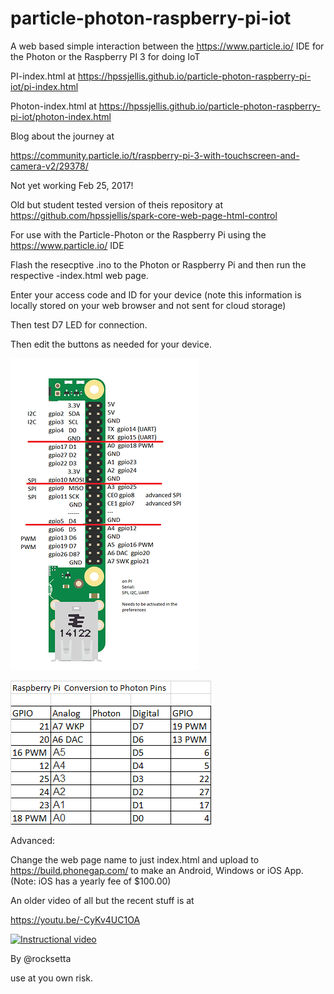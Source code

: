 # particle-photon-raspberry-pi-iot
A web based simple interaction between the https://www.particle.io/ IDE for the Photon or the Raspberry PI 3 for doing IoT 


PI-index.html at https://hpssjellis.github.io/particle-photon-raspberry-pi-iot/pi-index.html

Photon-index.html at https://hpssjellis.github.io/particle-photon-raspberry-pi-iot/photon-index.html




Blog about the journey at 

https://community.particle.io/t/raspberry-pi-3-with-touchscreen-and-camera-v2/29378/



Not yet working Feb 25, 2017!

Old but student tested version of theis repository at https://github.com/hpssjellis/spark-core-web-page-html-control


For use with the Particle-Photon or the Raspberry Pi using the https://www.particle.io/ IDE


Flash the resecptive .ino to the Photon or Raspberry Pi and then run the respective -index.html web page.

Enter your access code and ID for your device (note this information is locally stored on your web browser and not sent for cloud storage)

Then test D7 LED for connection.


Then edit the buttons as needed for your device.

![](pi-photon.png)


![](chart.png)




Advanced:

Change the web page name to just index.html and upload to https://build.phonegap.com/ to make an Android, Windows or iOS App. (Note: iOS has a yearly fee of $100.00)





An older video of all but the recent stuff is at




https://youtu.be/-CyKv4UC1OA


[![Instructional video](http://img.youtube.com/vi/-CyKv4UC1OA/0.jpg)](https://youtu.be/-CyKv4UC1OA)











By @rocksetta

use at you own risk.
